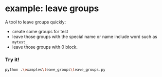 # example: leave groups

A tool to leave groups quickly:

- create some groups for test
- leave those groups with the special name or name include word such as `mytest_`
- leave those groups with 0 block.

### Try it!

```bash
python .\examples\leave_groups\leave_groups.py
```
